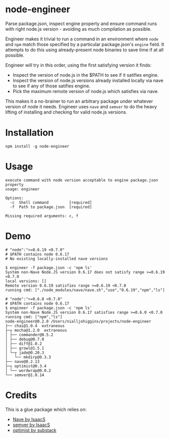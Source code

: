 node-engineer
=============

Parse package.json, inspect engine property and ensure command runs with right node.js version - avoiding as much compilation as possible.

Engineer makes it trivial to run a command in an environment where `node` and
`npm` match those specified by a particular package.json's `engine` field. It
attempts to do this using already-present node binaries to save time if at all possible.

Engineer will try in this order, using the first satisfying version it finds:

* Inspect the version of node.js in the $PATH to see if it satifies engine.
* Inspect the version of node.js versions already installed locally via nave to
  see if any of those satifies engine.
* Pick the maximum remote version of node.js which satisfies via nave.

This makes it a no-brainer to run an arbitrary package under whatever version
of node it needs. Engineer uses `nave` and `semver` to do the heavy lifting of
installing and checking for valid node.js versions.

Installation
============
```
npm install -g node-engineer
```

Usage
=====
```
execute command with node version acceptable to engine package.json property
usage: engineer

Options:
  -c  Shell command         [required]
  -f  Path to package.json  [required]

Missing required arguments: c, f
```

Demo
====

```
# "node":">=0.6.19 <0.7.0"
# $PATH contains node 0.6.17
# No existing locally-installed nave versions

$ engineer -f package.json -c 'npm ls'
System non-Nave Node.JS version 0.6.17 does not satisfy range >=0.6.19 <0.7.0
local versions: []
Remote version 0.6.19 satisfies range >=0.6.19 <0.7.0
running cmd: ["./node_modules/nave/nave.sh","use","0.6.19","npm","ls"]
```

```
# "node":">=0.6.0 <0.7.0"
# $PATH contains node 0.6.17
$ engineer -f package.json -c 'npm ls'
System non-Nave Node.JS version 0.6.17 satisfies range >=0.6.0 <0.7.0
running cmd: ["npm","ls"]
node-engineer@0.2.0 /Users/nialljohiggins/projects/node-engineer
├── chai@1.0.4  extraneous
├─┬ mocha@1.2.0  extraneous
│ ├── commander@0.5.2 
│ ├── debug@0.7.0 
│ ├── diff@1.0.2 
│ ├── growl@1.5.1 
│ └─┬ jade@0.20.3 
│   └── mkdirp@0.3.3 
├── nave@0.2.13 
├─┬ optimist@0.3.4 
│ └── wordwrap@0.0.2 
└── semver@1.0.14 
```

Credits
=======

This is a glue package which relies on:

* [Nave by IsaacS](https://github.com/isaacs/nave)
* [semver by IsaacS](https://github.com/isaacs/node-semver)
* [optimist by substack](https://github.com/substack/node-optimist)


